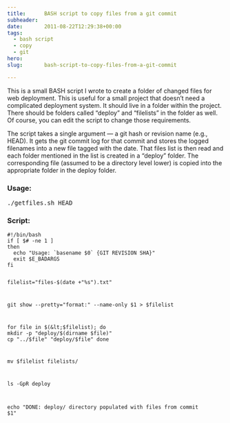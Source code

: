 ```yaml
---
title:      BASH script to copy files from a git commit
subheader:
date:       2011-08-22T12:29:38+00:00
tags:
  - bash script
  - copy
  - git
hero:
slug:       bash-script-to-copy-files-from-a-git-commit

---
```



<p>This is a small BASH script I wrote to create a folder of changed files for web deployment. This is useful for a small project that doesn&#8217;t need a complicated deployment system. It should live in a folder within the project. There should be folders called &#8220;deploy&#8221; and &#8220;filelists&#8221; in the folder as well. Of course, you can edit the script to change those requirements.</p>
<p>The script takes a single argument &#8212; a git hash or revision name (e.g., HEAD). It gets the git commit log for that commit and stores the logged filenames into a new file tagged with the date. That files list is then read and each folder mentioned in the list is created in a &#8220;deploy&#8221; folder. The corresponding file (assumed to be a directory level lower) is copied into the appropriate folder in the deploy folder.</p>
<h3>Usage:</h3>
<pre><kbd>./getfiles.sh HEAD</kbd></pre>
<h3>Script:</h3>
<pre><code>#!/bin/bash
if [ $# -ne 1 ]
then
  echo "Usage: `basename $0` {GIT REVISION SHA}"
  exit $E_BADARGS
fi

filelist="files-$(date +"%s").txt"

git show --pretty="format:" --name-only $1 &gt; $filelist

for file in $(&lt;$filelist); do
  mkdir -p "deploy/$(dirname $file)"
  cp "../$file" "deploy/$file"
done

mv $filelist filelists/

ls -GpR deploy

echo "DONE: deploy/ directory populated with files from commit $1"</code></pre>

